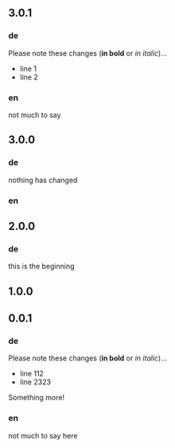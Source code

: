 ## 3.0.1

### de
Please note these changes (**in bold** or *in italic*)...

* line 1
* line 2

### en

not much to say

## 3.0.0

### de

nothing has changed

### en

## 2.0.0

### de

this is the beginning

## 1.0.0

## 0.0.1

### de
Please note these changes (**in bold** or *in italic*)...

* line 112
* line 2323

Something more!

### en

not much to say here
